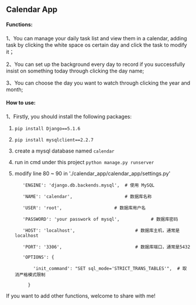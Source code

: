## Calendar App

#### Functions:

1、You can manage your daily task list and view them in a calendar, adding task by clicking the white space os certain day and click the task to modify it；

2、You can set up the background every day to record if you successfully insist on something today through clicking the day name;

3、You can choose the day you want to watch through clicking the year and month;

#### How to use:

1、Firstly, you should install the following packages:

  1) `pip install Django==5.1.6`

  2) `pip install mysqlclient==2.2.7`

  3) create a mysql database named `calendar`

  4) run in cmd under this project `python manage.py runserver`

  5) modify line 80 ~ 90 in './calendar_app/calendar_app/settings.py'


            'ENGINE': 'django.db.backends.mysql',  # 使用 MySQL
     
            'NAME': 'calendar',                    # 数据库名称
     
            'USER': 'root',                    # 数据库用户名
     
            'PASSWORD': 'your passwork of mysql',            # 数据库密码
     
            'HOST': 'localhost',                       # 数据库主机，通常是localhost
     
            'PORT': '3306',                            # 数据库端口，通常是5432
     
            'OPTIONS': {
     
                'init_command': "SET sql_mode='STRICT_TRANS_TABLES'",  # 取消严格模式限制
     
              }
       





If you want to add other functions, welcome to share with me!
